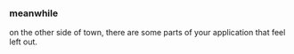 ### meanwhile

on the other side of town, there are some parts of your application that feel left out.